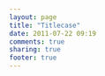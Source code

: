 ```yaml
---
layout: page
title: "Titlecase"
date: 2011-07-22 09:19
comments: true
sharing: true
footer: true
---
```

